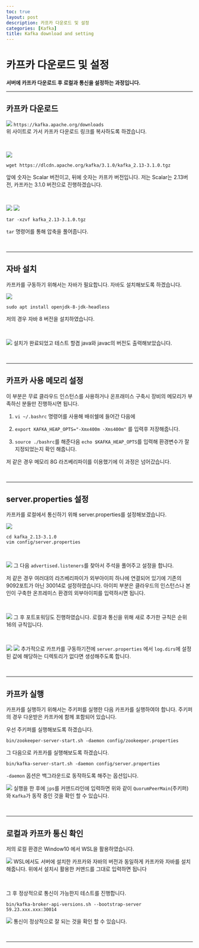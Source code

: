 ```yaml
---
toc: true
layout: post
description: 카프카 다운로드 및 설정
categories: [Kafka]
title: Kafka download and setting
---
```


# 카프카 다운로드 및 설정

__서버에 카프카 다운로드 후 로컬과 통신을 설정하는 과정입니다.__

___

## 카프카 다운로드

![]({{site.baseurl}}/images/kafka/kafkaset1.JPG)
`https://kafka.apache.org/downloads` <br/>
위 사이트로 가서 카프카 다운로드 링크를 복사하도록 하겠습니다.

<br/>

![]({{site.baseurl}}/images/kafka/kafkaset2.JPG)
```
wget https://dlcdn.apache.org/kafka/3.1.0/kafka_2.13-3.1.0.tgz
```
앞에 숫자는 Scalar 버전이고, 뒤에 숫자는 카프카 버전입니다.
저는 Scalar는 2.13버전, 카프카는 3.1.0 버전으로 진행하겠습니다.

<br/>

![]({{site.baseurl}}/images/kafka/kafkaset3.JPG)
![]({{site.baseurl}}/images/kafka/kafkaset4.JPG)
```
tar -xzvf kafka_2.13-3.1.0.tgz
```
`tar` 명령어를 통해 압축을  풀어줍니다.

<br/>

-------

## 자바 설치

카프카를 구동하기 위해서는 자바가 필요합니다. 자바도 설치해보도록 하겠습니다.

![]({{site.baseurl}}/images/kafka/kafkaset5.JPG)
```
sudo apt install openjdk-8-jdk-headless
```
저의 경우 자바 8 버전을 설치하였습니다. 

<br/>

![]({{site.baseurl}}/images/kafka/kafkaset6.JPG)
설치가 완료되었고 테스트 할겸 java와 javac의 버전도 출력해보았습니다.

<br/>

-------

## 카프카 사용 메모리 설정

이 부분은 무료 클라우드 인스턴스를 사용하거나 온프래미스 구축시 장비의  메모리가 부족하신 분들만 진행하시면 됩니다.

1. `vi ~/.bashrc` 명령어를 사용해 배쉬쉘에 들어간 다음에

2. `export KAFKA_HEAP_OPTS="-Xmx400m -Xms400m"` 를 입력후 저장해줍니다.

3. `source ./bashrc`를 해준다음 `echo $KAFKA_HEAP_OPTS`를 입력해 환경변수가 잘 지정되었는지 확인 해줍니다.

저 같은 경우 메모리 8G 라즈베리파이를 이용했기에 이 과정은 넘어갔습니다.

<br/>

-----

## server.properties 설정

카프카를 로컬에서 통신하기 위해 server.properties를 설정해보겠습니다.

![]({{site.baseurl}}/images/kafka/kafkaset7.JPG)
```
cd kafka_2.13-3.1.0
vim config/server.properties
```

<br/>

![]({{site.baseurl}}/images/kafka/kafkaset8.JPG)
그 다음 `advertised.listeners`를 찾아서 주석을 풀어주고 설정을 합니다.

저 같은 경우 여러대의 라즈베리파이가 외부아이피 하나에 연결되어 있기에 기존의 9092포트가 아닌 30014로 설정하였습니다. 아이피 부분은 클라우드의 인스턴스나 본인이 구축한 온프레미스 환경의 외부아이피를 입력하시면 됩니다.

<br/>

![]({{site.baseurl}}/images/kafka/kafkaset9.JPG)
그 후 포트포워딩도 진행하였습니다. 로컬과 통신을 위해 새로 추가한 규칙은 순위 16의 규칙입니다.

<br/>

![]({{site.baseurl}}/images/kafka/kafkaset10.JPG)
![]({{site.baseurl}}/images/kafka/kafkaset11.JPG)
추가적으로 카프카를 구동하기전에 `server.properties` 에서 `log.dirs`에 설정된 값에 해당하는 디렉토리가 없다면 생성해주도록 합니다.

<br/>

----

## 카프카 실행

카프카를 실행하기 위해서는 주키퍼를 실행한 다음 카프카를 실행하여야 합니다. 주키퍼의 경우 다운받은 카프카에 함께 포함되어 있습니다.

우선 주키퍼를 실행해보도록 하겠습니다.
```
bin/zookeeper-server-start.sh -daemon config/zookeeper.properties
```

그 다음으로 카프카를 실행해보도록 하겠습니다.
```
bin/kafka-server-start.sh -daemon config/server.properties
```
`-daemon` 옵션은 백그라운드로 동작하도록 해주는 옵션입니다.

![]({{site.baseurl}}/images/kafka/kafkaset12.JPG)
실행을 한 후에 `jps`를 커맨드라인에 입력하면 위와 같이 `QuorumPeerMain`(주키퍼) 와 `Kafka`가 동작 중인 것을 확인 할 수 있습니다.

<br/>

---

## 로컬과 카프카 통신 확인

저의 로컬 환경은 Window10 에서 WSL을 활용하였습니다.

![]({{site.baseurl}}/images/kafka/kafkaset13.JPG)
WSL에서도 서버에 설치한 카프카와 자바의 버전과 동일하게 카프카와 자바를 설치해줍니다. 위에서 설치시 활용한 커맨드를 그대로 입력하면 됩니다

<br/>

그 후 정상적으로 통신이 가능한지 테스트를 진행합니다.
```
bin/kafka-broker-api-versions.sh --bootstrap-server 59.23.xxx.xxx:30014
```

![]({{site.baseurl}}/images/kafka/kafkaset14.JPG)
통신이 정상적으로 잘 되는 것을 확인 할 수 있습니다.

<br/>

---
